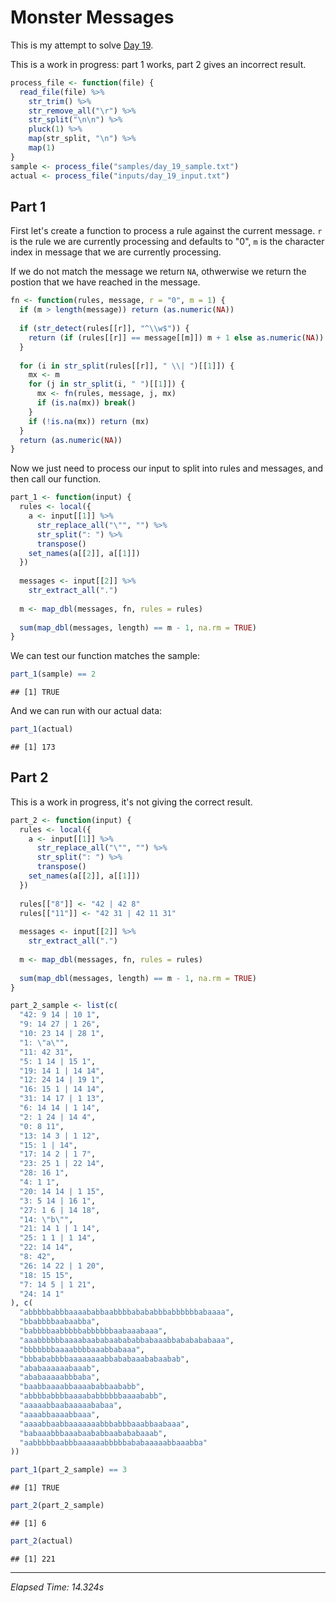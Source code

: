 # Monster Messages



This is my attempt to solve [Day 19](https://adventofcode.com/2020/day/19).

This is a work in progress: part 1 works, part 2 gives an incorrect result.


```r
process_file <- function(file) {
  read_file(file) %>%
    str_trim() %>%
    str_remove_all("\r") %>%
    str_split("\n\n") %>%
    pluck(1) %>%
    map(str_split, "\n") %>%
    map(1)
}
sample <- process_file("samples/day_19_sample.txt")
actual <- process_file("inputs/day_19_input.txt")
```

## Part 1

First let's create a function to process a rule against the current message. `r` is the rule we are currently processing
and defaults to "0", `m` is the character index in message that we are currently processing.

If we do not match the message we return `NA`, othwerwise we return the postion that we have reached in the message.


```r
fn <- function(rules, message, r = "0", m = 1) {
  if (m > length(message)) return (as.numeric(NA))
  
  if (str_detect(rules[[r]], "^\\w$")) {
    return (if (rules[[r]] == message[[m]]) m + 1 else as.numeric(NA))
  }
  
  for (i in str_split(rules[[r]], " \\| ")[[1]]) {
    mx <- m
    for (j in str_split(i, " ")[[1]]) {
      mx <- fn(rules, message, j, mx)
      if (is.na(mx)) break()
    }
    if (!is.na(mx)) return (mx)
  }
  return (as.numeric(NA))
}
```

Now we just need to process our input to split into rules and messages, and then call our function.


```r
part_1 <- function(input) {
  rules <- local({
    a <- input[[1]] %>%
      str_replace_all("\"", "") %>%
      str_split(": ") %>%
      transpose()
    set_names(a[[2]], a[[1]])
  })
  
  messages <- input[[2]] %>%
    str_extract_all(".")
  
  m <- map_dbl(messages, fn, rules = rules)
  
  sum(map_dbl(messages, length) == m - 1, na.rm = TRUE)
}
```

We can test our function matches the sample:


```r
part_1(sample) == 2
```

```
## [1] TRUE
```

And we can run with our actual data:


```r
part_1(actual)
```

```
## [1] 173
```

## Part 2

This is a work in progress, it's not giving the correct result.


```r
part_2 <- function(input) {
  rules <- local({
    a <- input[[1]] %>%
      str_replace_all("\"", "") %>%
      str_split(": ") %>%
      transpose()
    set_names(a[[2]], a[[1]])
  })
  
  rules[["8"]] <- "42 | 42 8"
  rules[["11"]] <- "42 31 | 42 11 31"
  
  messages <- input[[2]] %>%
    str_extract_all(".")
  
  m <- map_dbl(messages, fn, rules = rules)
  
  sum(map_dbl(messages, length) == m - 1, na.rm = TRUE)
}
```


```r
part_2_sample <- list(c(
  "42: 9 14 | 10 1",
  "9: 14 27 | 1 26",
  "10: 23 14 | 28 1",
  "1: \"a\"",
  "11: 42 31",
  "5: 1 14 | 15 1",
  "19: 14 1 | 14 14",
  "12: 24 14 | 19 1",
  "16: 15 1 | 14 14",
  "31: 14 17 | 1 13",
  "6: 14 14 | 1 14",
  "2: 1 24 | 14 4",
  "0: 8 11",
  "13: 14 3 | 1 12",
  "15: 1 | 14",
  "17: 14 2 | 1 7",
  "23: 25 1 | 22 14",
  "28: 16 1",
  "4: 1 1",
  "20: 14 14 | 1 15",
  "3: 5 14 | 16 1",
  "27: 1 6 | 14 18",
  "14: \"b\"",
  "21: 14 1 | 1 14",
  "25: 1 1 | 1 14",
  "22: 14 14",
  "8: 42",
  "26: 14 22 | 1 20",
  "18: 15 15",
  "7: 14 5 | 1 21",
  "24: 14 1"
), c(
  "abbbbbabbbaaaababbaabbbbabababbbabbbbbbabaaaa",
  "bbabbbbaabaabba",
  "babbbbaabbbbbabbbbbbaabaaabaaa",
  "aaabbbbbbaaaabaababaabababbabaaabbababababaaa",
  "bbbbbbbaaaabbbbaaabbabaaa",
  "bbbababbbbaaaaaaaabbababaaababaabab",
  "ababaaaaaabaaab",
  "ababaaaaabbbaba",
  "baabbaaaabbaaaababbaababb",
  "abbbbabbbbaaaababbbbbbaaaababb",
  "aaaaabbaabaaaaababaa",
  "aaaabbaaaabbaaa",
  "aaaabbaabbaaaaaaabbbabbbaaabbaabaaa",
  "babaaabbbaaabaababbaabababaaab",
  "aabbbbbaabbbaaaaaabbbbbababaaaaabbaaabba"
))
```


```r
part_1(part_2_sample) == 3
```

```
## [1] TRUE
```

```r
part_2(part_2_sample)
```

```
## [1] 6
```


```r
part_2(actual)
```

```
## [1] 221
```

---

*Elapsed Time: 14.324s*
